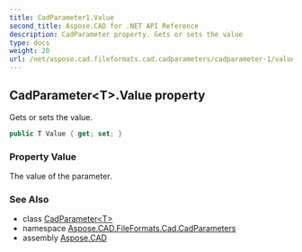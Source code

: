 ```yaml
---
title: CadParameter1.Value
second_title: Aspose.CAD for .NET API Reference
description: CadParameter property. Gets or sets the value
type: docs
weight: 20
url: /net/aspose.cad.fileformats.cad.cadparameters/cadparameter-1/value/
---
```

## CadParameter&lt;T&gt;.Value property

Gets or sets the value.

```csharp
public T Value { get; set; }
```

### Property Value

The value of the parameter.

### See Also

* class [CadParameter&lt;T&gt;](../)
* namespace [Aspose.CAD.FileFormats.Cad.CadParameters](../../../aspose.cad.fileformats.cad.cadparameters/)
* assembly [Aspose.CAD](../../../)


